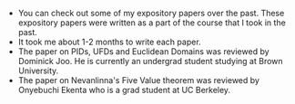 - You can check out some of my expository papers over the past. These expository papers were written as a part of the course that I took in the past. 
- It took me about 1-2 months to write each paper.
- The paper on PIDs, UFDs and Euclidean Domains was reviewed by Dominick Joo. He is currently an undergrad student studying at Brown University.
- The paper on Nevanlinna's Five Value theorem was reviewed by Onyebuchi Ekenta who is a grad student at UC Berkeley.
